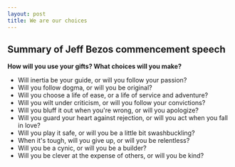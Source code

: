 ```yaml
---
layout: post
title: We are our choices
---
```


## Summary of Jeff Bezos commencement speech


**How will you use your gifts? What choices will you make?**

- Will inertia be your guide, or will you follow your passion?
- Will you follow dogma, or will you be original?
- Will you choose a life of ease, or a life of service and adventure?
- Will you wilt under criticism, or will you follow your convictions?
- Will you bluff it out when you're wrong, or will you apologize?
- Will you guard your heart against rejection, or will you act when you fall in love?
- Will you play it safe, or will you be a little bit swashbuckling?
- When it's tough, will you give up, or will you be relentless?
- Will you be a cynic, or will you be a builder?
- Will you be clever at the expense of others, or will you be kind?
